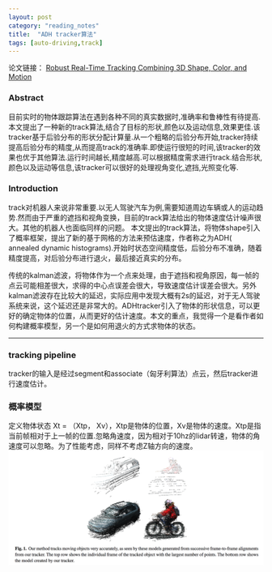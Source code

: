 ```yaml
---
layout: post
category: "reading_notes"
title:  "ADH tracker算法"
tags: [auto-driving,track]
---
```


论文链接：
[Robust Real-Time Tracking Combining 3D Shape, Color, and Motion](http://davheld.github.io/DavidHeld_files/ijrr_tracking.pdf)

### Abstract
目前实时的物体跟踪算法在遇到各种不同的真实数据时,准确率和鲁棒性有待提高.本文提出了一种新的track算法,结合了目标的形状,颜色以及运动信息,效果更佳.该tracker基于后验分布的形状分配计算量.从一个粗略的后验分布开始,tracker持续提高后验分布的精度,从而提高track的准确率.即使运行很短的时间,该tracker的效果也优于其他算法.运行时间越长,精度越高.可以根据精度需求进行track.结合形状,颜色以及运动等信息,该tracker可以很好的处理视角变化,遮挡,光照变化等.

### Introduction
track对机器人来说非常重要.以无人驾驶汽车为例,需要知道周边车辆或人的运动趋势.然而由于严重的遮挡和视角变换，目前的track算法给出的物体速度估计噪声很大。其他的机器人也面临同样的问题。
本文提出的track算法，将物体shape引入了概率框架，提出了新的基于网格的方法来预估速度，作者称之为ADH( annealed dynamic histograms).开始时状态空间精度低，后验分布不准确，随着精度提高，对后验分布进行退火，最后接近真实的分布。

传统的kalman滤波，将物体作为一个点来处理，由于遮挡和视角原因，每一帧的点云可能相差很大，求得的中心点误差会很大，导致速度估计误差会很大。另外kalman滤波存在比较大的延迟，实际应用中发现大概有2s的延迟，对于无人驾驶系统来说，这个延迟还是非常大的。ADHtracker引入了物体的形状信息，可以更好的确定物体的位置，从而更好的估计速度。本文的重点，我觉得一个是看作者如何构建概率模型，另一个是如何用退火的方式求物体的状态。

***

### tracking pipeline
tracker的输入是经过segment和associate（匈牙利算法）点云，然后tracker进行速度估计。
### 概率模型                                                        
定义物体状态 Xt = （Xtp， Xv），Xtp是物体的位置，Xv是物体的速度。Xtp是指当前帧相对于上一帧的位置.忽略角速度，因为相对于10hz的lidar转速，物体的角速度可以忽略。为了性能考虑，同样不考虑Z轴方向的速度。
<img src="/images/posts/2017-03-07/fig1.png">

